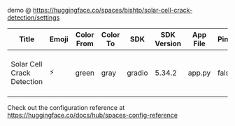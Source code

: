 demo @ https://huggingface.co/spaces/bishtp/solar-cell-crack-detection/settings

| Title                     | Emoji | Color From | Color To | SDK    | SDK Version | App File | Pinned | License    | Short Description                                   |
|---------------------------|-------|-------------|-----------|--------|--------------|-----------|--------|-------------|------------------------------------------------------|
| Solar Cell Crack Detection | ⚡    | green       | gray      | gradio | 5.34.2       | app.py   | false  | apache-2.0 | Segmentation model for solar cell crack detection   |


Check out the configuration reference at https://huggingface.co/docs/hub/spaces-config-reference
